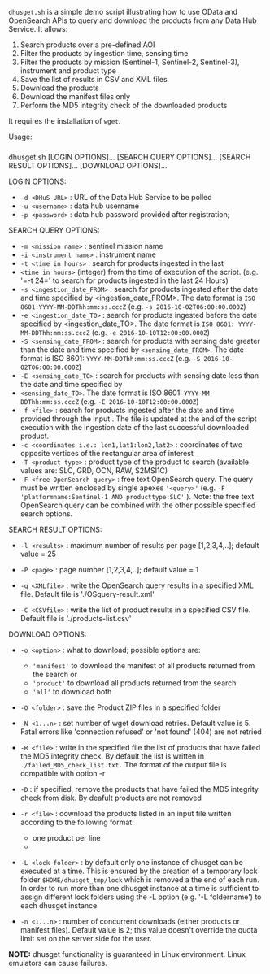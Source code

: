 `dhusget.sh`  is a simple demo script illustrating how to use OData and OpenSearch APIs to query and download the products from any Data Hub Service. It allows:

1.  Search products over a pre-defined AOI
2.  Filter the products by ingestion time, sensing time
3.  Filter the products by mission (Sentinel-1, Sentinel-2, Sentinel-3), instrument and product type
4.  Save the list of results in CSV and XML files
5.  Download the products
6.  Download the manifest files only
7.  Perform the MD5 integrity check of the downloaded products

It requires the installation of  `wget`.

Usage:

###   
dhusget.sh [LOGIN OPTIONS]... [SEARCH QUERY OPTIONS]... [SEARCH RESULT OPTIONS]... [DOWNLOAD OPTIONS]...

LOGIN OPTIONS:

-   `-d <DHuS URL>`  : URL of the Data Hub Service to be polled
-   `-u <username>`  : data hub username
-   `-p <password>`  : data hub password provided after registration;

SEARCH QUERY OPTIONS:

-   `-m <mission name>`  : sentinel mission name
-   `-i <instrument name>`  : instrument name
-   `-t <time in hours>`  : search for products ingested in the last 
-   `<time in hours>`  (integer) from the time of execution of the script. (e.g. '=-t 24=' to search for products ingested in the last 24 Hours)
-   `-s <ingestion_date_FROM>`  : search for products ingested after the date and time specified by  <ingestion_date_FROM>.  The date format is  `ISO 8601:YYYY-MM-DDThh:mm:ss.cccZ`  (e.g.  `-s 2016-10-02T06:00:00.000Z`)
-   `-e <ingestion_date_TO>`  : search for products ingested before the date specified by  <ingestion_date_TO>. The date format is  `ISO 8601: YYYY-MM-DDThh:mm:ss.cccZ`  (e.g.  `-e 2016-10-10T12:00:00.000Z`)
-   `-S <sensing_date_FROM>`  : search for products with sensing date greater than the date and time specified by  `<sensing_date_FROM>`.  The date format is ISO 8601:  `YYYY-MM-DDThh:mm:ss.cccZ`  (e.g.  `-S 2016-10-02T06:00:00.000Z`)
-   `-E <sensing_date_TO>`  : search for products with sensing date less than the date and time specified by
-   `<sensing_date_TO>`. The date format is ISO 8601:  `YYYY-MM-DDThh:mm:ss.cccZ`  (e.g.  `-E 2016-10-10T12:00:00.000Z`)
-   `-f <file>`  : search for products ingested after the date and time provided through the input  <file>. The file is updated at the end of the script execution with the ingestion date of the last successful downloaded product.
-   `-c <coordinates i.e.: lon1,lat1:lon2,lat2>`  : coordinates of two opposite vertices of the rectangular area of interest
-   `-T <product type>`  : product type of the product to search (available values are: SLC, GRD, OCN, RAW, S2MSI1C)
-   `-F <free OpenSearch query>`  : free text OpenSearch query. The query must be written enclosed by single apexes  `'<query>'`  (e.g.  `-F 'platformname:Sentinel-1 AND producttype:SLC'`  ). Note: the free text OpenSearch query can be combined with the other possible specified search options.

SEARCH RESULT OPTIONS:

-   `-l <results>`  : maximum number of results per page [1,2,3,4,..]; default value = 25
    
-   `-P <page>`  : page number [1,2,3,4,..]; default value = 1
    
-   `-q <XMLfile>`  : write the OpenSearch query results in a specified XML file. Default file is './OSquery-result.xml'
    
-   `-C <CSVfile>`  : write the list of product results in a specified CSV file. Default file is './products-list.csv'

DOWNLOAD OPTIONS:

-   `-o <option>`  : what to download; possible options are:
    -   `'manifest'`  to download the manifest of all products returned from the search or
    -   `'product'`  to download all products returned from the search
    -   `'all'`  to download both
        

-   `-O <folder>`  : save the Product ZIP files in a specified folder
-   `-N <1...n>`  : set number of wget download retries. Default value is 5. Fatal errors like 'connection refused' or 'not found' (404) are not retried
-   `-R <file>`  : write in the specified file the list of products that have failed the MD5 integrity check. By default the list is written in  `./failed_MD5_check_list.txt.`  The format of the output file is compatible with option -r
-   `-D`  : if specified, remove the products that have failed the MD5 integrity check from disk. By deafult products are not removed
-   `-r <file>`  : download the products listed in an input file written according to the following format:
    -   one product per line
    -   <space><one character><space><UUID><space><one character><space><filename>

-   `-L <lock folder>`  : by default only one instance of dhusget can be executed at a time. This is ensured by the creation of a temporary lock folder  `$HOME/dhusget_tmp/lock`  which is removed a the end of each run. In order to run more than one dhusget instance at a time is sufficient to assign different lock folders using the -L option (e.g. '-L foldername') to each dhusget instance
-   `-n <1...n>`  : number of concurrent downloads (either products or manifest files). Default value is 2; this value doesn't override the quota limit set on the server side for the user.

**NOTE:**  dhusget functionality is guaranteed in Linux environment. Linux emulators can cause failures.